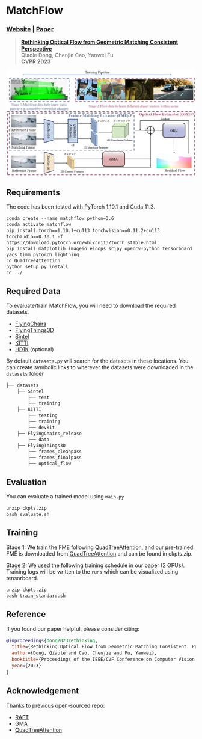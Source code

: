 # MatchFlow
### [Website](https://dqiaole.github.io/MatchFlow/) | [Paper](https://arxiv.org/abs/2303.08384)
> [**Rethinking Optical Flow from Geometric Matching Consistent  Perspective**](https://arxiv.org/abs/2303.08384)            
> Qiaole Dong, Chenjie Cao, Yanwei Fu        
> **CVPR 2023**

![](imgs/overview.png)

## Requirements
The code has been tested with PyTorch 1.10.1 and Cuda 11.3.
```Shell
conda create --name matchflow python=3.6
conda activate matchflow
pip install torch==1.10.1+cu113 torchvision==0.11.2+cu113 torchaudio==0.10.1 -f https://download.pytorch.org/whl/cu113/torch_stable.html
pip install matplotlib imageio einops scipy opencv-python tensorboard yacs timm pytorch_lightning
cd QuadTreeAttention
python setup.py install
cd ../
```

## Required Data
To evaluate/train MatchFlow, you will need to download the required datasets. 
* [FlyingChairs](https://lmb.informatik.uni-freiburg.de/resources/datasets/FlyingChairs.en.html#flyingchairs)
* [FlyingThings3D](https://lmb.informatik.uni-freiburg.de/resources/datasets/SceneFlowDatasets.en.html)
* [Sintel](http://sintel.is.tue.mpg.de/)
* [KITTI](http://www.cvlibs.net/datasets/kitti/eval_scene_flow.php?benchmark=flow)
* [HD1K](http://hci-benchmark.iwr.uni-heidelberg.de/) (optional)


By default `datasets.py` will search for the datasets in these locations. You can create symbolic links to wherever 
the datasets were downloaded in the `datasets` folder

```Shell
├── datasets
    ├── Sintel
        ├── test
        ├── training
    ├── KITTI
        ├── testing
        ├── training
        ├── devkit
    ├── FlyingChairs_release
        ├── data
    ├── FlyingThings3D
        ├── frames_cleanpass
        ├── frames_finalpass
        ├── optical_flow
```

## Evaluation
You can evaluate a trained model using `main.py`
```Shell
unzip ckpts.zip
bash evaluate.sh
```

## Training
Stage 1: We train the FME following [QuadTreeAttention](https://github.com/Tangshitao/QuadTreeAttention), and our pre-trained 
FME is downloaded from [QuadTreeAttention](https://github.com/Tangshitao/QuadTreeAttention) and can be found in ckpts.zip.

Stage 2: We used the following training schedule in our paper (2 GPUs). Training logs will be written to the `runs` which can be 
visualized using tensorboard.
```Shell
unzip ckpts.zip
bash train_standard.sh
```

## Reference
If you found our paper helpful, please consider citing:
```bibtex
@inproceedings{dong2023rethinking,
  title={Rethinking Optical Flow from Geometric Matching Consistent  Perspective},
  author={Dong, Qiaole and Cao, Chenjie and Fu, Yanwei},
  booktitle={Proceedings of the IEEE/CVF Conference on Computer Vision and Pattern Recognition},
  year={2023}
}
```

## Acknowledgement

Thanks to previous open-sourced repo: 
* [RAFT](https://github.com/princeton-vl/RAFT)
* [GMA](https://github.com/zacjiang/GMA)
* [QuadTreeAttention](https://github.com/Tangshitao/QuadTreeAttention)